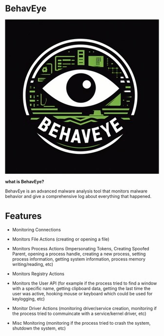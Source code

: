 # BehavEye
<p align="center">
<a href="#home"><img src="https://github.com/AdvDebug/BehavEye/blob/main/BehavEye.png?raw=true"></img></a>

<b>what is BehavEye?</b>
</p>
BehavEye is an advanced malware analysis tool that monitors malware behavior and give a comprehensive log about everything that happened.

# Features
* Monitoring Connections

* Monitors File Actions (creating or opening a file)
  
* Monitors Process Actions (Impersonating Tokens, Creating Spoofed Parent, opening a process handle, creating a new process, setting process information, getting system information, process memory writing/reading, etc)

* Monitors Registry Actions

* Monitors the User API (for example if the process tried to find a window with a specific name, getting clipboard data, getting the last time the user was active, hooking mouse or keyboard which could be used for keylogging, etc)

* Monitor Driver Actions (monitoring driver/service creation, monitoring if the process tried to commuincate with a service/kernel driver, etc)

* Misc Monitoring (monitoring if the process tried to crash the system, shutdown the system, etc)
